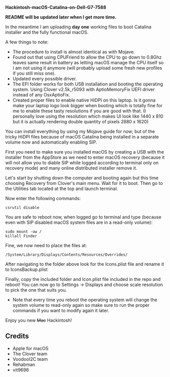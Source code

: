 **Hackintosh-macOS-Catalina-on-Dell-G7-7588**

**README will be updated later when I get more time.**

In the meantime I am uploading **day one** working files to boot Catalina installer and the fully functional macOS.

A few things to note:

* The procedure to install is almost identical as with Mojave.
* Found out that using CPUFriend to allow the CPU to go down to 0.8Ghz leaves same result in battery as letting macOS manage the CPU itself so I am not using it anymore (will probably upload some fresh new profiles if you still miss one).
* Updated every possible driver.
* The EFI folder works for both USB installation and booting the operating system. Using Clover v2.5k_r5093 with AptioMemoryFix UEFI driver instead of any OsxAptioFix.
* Created proper files to enable native HiDPI on this laptop. Is it gonna make your laptop logo look bigger when booting which is totally fine for me to enable these tasty resolutions if you are good with that. (I personally love using the resolution which makes UI look like 1440 x 810 but it is actually rendering double quantity of pixels 2880 x 1620)

You can install everything by using my Mojave guide for now; but of the tricky HiDPI files because of macOS Catalina being installed in a separate volume now and automatically enabling SIP.

First you need to make sure you installed macOS by creating a USB with the installer from the AppStore as we need to enter macOS recovery (because it will not allow you to diable SIP while logged according to terminal only on recovery mode) and many online distributed installer remove it.

Let's start by shutting down the computer and booting again but this time choosing Recovery from Clover's main menu.
Wait for it to boot. Then go to the Utilities tab located at the top and launch terminal. 

Now enter the following commands:

	csrutil disable
	
You are safe to reboot now, when logged go to terminal and type (because even with SIP disabled macOS system files are in a read-only volume):
	
	sudo mount -uw /
	killall Finder
	
Fine, we now need to place the files at:

	/System/Library/Displays/Contents/Resources/Overrides/

After navigating to the folder above look for the Icons.plist file and rename it to IconsBackup.plist

Finally, copy the included folder and Icon.plist file included in the repo and reboot! You can now go to Settings -> Displays and choose scale resolution to pick the one that suits you.

* Note that every time you reboot the operating system will change the system volume to read-only again so make sure to run the proper commands if you want to modify again it later. 

Enjoy you new ~~Mac~~ Hackintosh!

## Credits

* Apple for macOS
* The Clover team
* VoodooI2C team
* Rehabman
* vit9696
